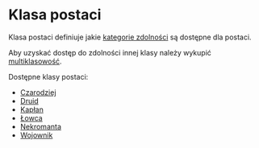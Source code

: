 # Klasa postaci

Klasa postaci definiuje jakie [kategorie zdolności](docs/zdolnosc.md) są dostępne dla postaci.

Aby uzyskać dostęp do zdolności innej klasy należy wykupić [multiklasowość](docs/multiklasowosc.md).

Dostępne klasy postaci:
* [Czarodziej](docs/lista-czarodziej.md)
* [Druid](docs/lista-druid.md)
* [Kapłan](docs/lista-kaplan.md)
* [Łowca](docs/lista-lowca.md)
* [Nekromanta](docs/lista-nekromanta.md)
* [Wojownik](docs/lista-wojownik.md)

